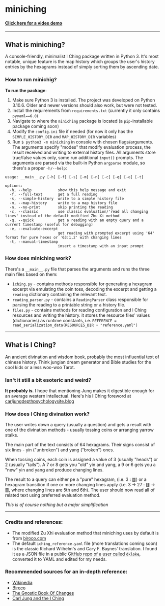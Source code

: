 # miniching
#### [Click here for a video demo](https://www.youtube.com/watch?v=K6esbD3UZlk)

---
## What is miniching?
A console-friendly, minimalist I Ching package written in Python 3. It's most notable, unique feature is the map history
which groups the user's history entries by the hexagrams instead of simply sorting them by ascending date. 

### How to run minichig?
__To run the package__:
1. Make sure Python 3 is installed. The project was developed on Python 3.10.6.
Older and newer versions should also work, but were not tested.
2. Install the requirements from `requirements.txt` (currently it only contains `pyyaml==6.0`)
3. Navigate to where the `miniching` package is located (a `pip`-installable package coming soon)
4. Modify the `config.ini` file if needed (for now it only has the `SIMPLE_HISTORY_DIR` and `MAP_HISTORY_DIR` variables)
5. Run `$ python3 -m miniching` in console with chosen flags/arguments.
The arguments specify "modes" that modify evaluation process, the result received and writing to external history files.
All arguments store true/false values only, some run additional `input()` prompts. 
The arguments are parsed via the built-in Python `argparse` module, so there's a proper `-h/--help`:
```
usage: __main__.py [-h] [-f] [-s] [-m] [-n] [-c] [-q] [-e] [-t]

options:
  -h, --help            show this help message and exit
  -f, --full-text       get a full reading
  -s, --simple-history  write to a simple history file
  -m, --map-history     write to a map history file
  -n, --no-print        skip printing the reading
  -c, --classic         use classic evaluation/'read all changing lines' instead of the default modified Zhu Xi method
  -q, --quick           get a reading with an empty query and a current timestamp (useful for debugging)
  -e, --evaluate-excerpt
                        get reading with prompted excerpt using '64' format for pure hexes or '63:1,2' with changing lines
  -t, --manual-timestamp
                        insert a timestamp with an input prompt
```

### How does miniching work?
There's a `__main__.py` file that parses the arguments and runs the three main files based on them:
* `iching.py` - contains methods responsible for generating a hexagram excerpt via emulating the coin toss, decoding the
excerpt and getting a `reading` dictionary containing the relevant text. 
* `reading_parser.py` - contains a `ReadingParser` class responsible for parsing the reading to a printable string or
a history file.
* `files.py` - contains methods for reading configuration and I Ching resources and writing the history. it stores the
resource files' values (dictionaries) as runtime constants, i.e.  `REFERENCE = read_serialization_data(RESOURCES_DIR + "reference.yaml")`

---
## What is I Ching?
An ancient divination and wisdom book, probably the most influential text of chinese history.
Think jungian dream generator and Bible studies for the cool kids or a less woo-woo Tarot.

### Isn't it still a bit esoteric and weird?
__It probably is.__ I hope that mentioning Jung makes it digestible enough for an average western intellectual. Here's his
I Ching foreword at [carljungdepthpsychologysite.blog](https://carljungdepthpsychologysite.blog/2020/02/03/foreword-to-the-i-ching-by-carl-gustav-jung/)


### How does I Ching divination work?
The user writes down a query (usually a question) and gets a result with one of the divination methods -
usually tossing coins or arranging yarrow stalks.

The main part of the text consists of 64 hexagrams.
Their signs consist of six lines - yin ("unbroken") and yang ("broken") ones.

When tossing coins, each coin is assigned a value of 3 (usually "heads") or 2 (usually "tails").
A 7 or 8 gets you "old" yin and yang, a 9 or 6 gets you a "new" yin and yang and produce changing lines.

The result to a query can either pe a "pure" hexagram, (i.e. 3 : ䷂) or a hexagram transition if one or more changing
lines apply (i.e. 3 -> 27 : ䷂ -> ䷚, where changing lines are 5th and 6th).  The user should now read all of related text using preferred evaluation method. 

_This is of course nothing but a major simplification_

---
### Credits and references:
* The modified Zu Xhi evaluation method that miniching uses by default is from [biroco.com](https://www.biroco.com/yijing/basics.htm)
* The default `iching_reference.yaml` file (more translations coming soon)
is the classic Richard Wilhelm's and Cary F. Baynes' translation. I found it as a JSON file in a public
[GitHub repo of a user called `dkloke`](https://github.com/dkloke/I-Ching-ref/blob/master/iChing.json), converted it to YAML and edited for my needs.

### Recommended sources for an in-depth reference:
* [Wikipedia](https://en.wikipedia.org/wiki/I_Ching)
* [Biroco](https://www.biroco.com/yijing/index.htm)
* [The Gnostic Book Of Changes](https://www.jamesdekorne.com/GBCh/GBCh.htm)
* [Carl Jung and the I Ching](https://carl-jung.net/iching.html)
